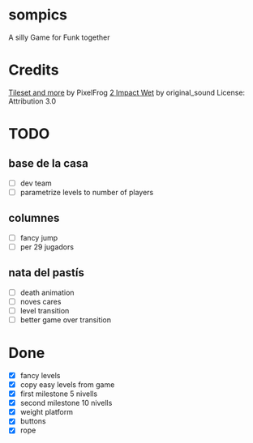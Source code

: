 # sompics

A silly Game for Funk together

# Credits

[Tileset and more](https://pixelfrog-assets.itch.io/kings-and-pigs) by PixelFrog
[2 Impact Wet](https://freesound.org/s/376818/) by original_sound License: Attribution 3.0

# TODO

## base de la casa

- [ ] dev team
- [ ] parametrize levels to number of players

## columnes

- [ ] fancy jump
- [ ] per 29 jugadors

## nata del pastís

- [ ] death animation
- [ ] noves cares
- [ ] level transition
- [ ] better game over transition

# Done

- [x] fancy levels
- [x] copy easy levels from game
- [x] first milestone 5 nivells
- [x] second milestone 10 nivells
- [x] weight platform
- [x] buttons
- [x] rope
